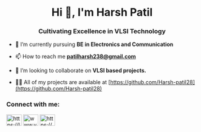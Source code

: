 

<h1 align="center">Hi 👋, I'm Harsh Patil</h1>
<h3 align="center">Cultivating Excellence in VLSI Technology</h3>



- 🌱 I’m currently pursuing **BE in Electronics and Communication**

-  📫 How to reach me **patilharsh238@gmail.com**

-  👯 I’m looking to collaborate on **VLSI based projects.**

-  👨‍💻 All of my projects are available at [https://github.com/Harsh-patil28](https://github.com/Harsh-patil28)

<h3 align="left">Connect with me:</h3>
<p align="left">
<a href="https://linkedin.com/in/https://linkedin.com/in/harsh-patil-4170a3264" target="blank"><img align="center" src="https://raw.githubusercontent.com/rahuldkjain/github-profile-readme-generator/master/src/images/icons/Social/linked-in-alt.svg" alt="https://linkedin.com/in/harsh-patil-4170a3264" height="30" width="40" /></a>
<a href="https://www.youtube.com/c/www.youtube.com/@engineeringenigmahp" target="blank"><img align="center" src="https://raw.githubusercontent.com/rahuldkjain/github-profile-readme-generator/master/src/images/icons/Social/youtube.svg" alt="www.youtube.com/@engineeringenigmahp" height="30" width="40" /></a>
<a href="https://www.hackerrank.com/https://www.hackerrank.com/profile/patilharsh238" target="blank"><img align="center" src="https://raw.githubusercontent.com/rahuldkjain/github-profile-readme-generator/master/src/images/icons/Social/hackerrank.svg" alt="https://www.hackerrank.com/profile/patilharsh238" height="30" width="40" /></a>
</p>



